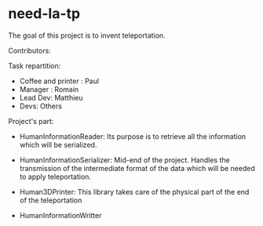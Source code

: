 # need-la-tp
The goal of this project is to invent teleportation.

Contributors:


Task repartition:
- Coffee and printer : Paul
- Manager : Romain
- Lead Dev: Matthieu
- Devs: Others

Project's part:

- HumanInformationReader: Its purpose is to retrieve all the information which will be serialized.

- HumanInformationSerializer: Mid-end of the project. Handles the transmission of the intermediate format of the data which will be needed to apply teleportation.

- Human3DPrinter: This library takes care of the physical part of the end of the teleportation  

- HumanInformationWritter
